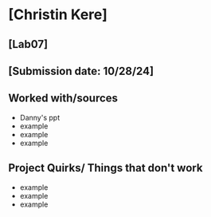 # [Christin Kere]
## [Lab07]
## [Submission date: 10/28/24]
## Worked with/sources 
* Danny's ppt
* example
* example
* example
## Project Quirks/ Things that don't work
* example
* example
* example

